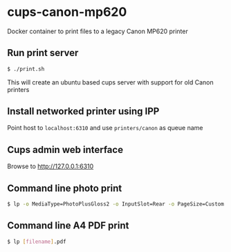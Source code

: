 # cups-canon-mp620
Docker container to print files to a legacy Canon MP620 printer

## Run print server
```sh
$ ./print.sh
```

This will create an ubuntu based cups server with support for old Canon printers

## Install networked printer using IPP
Point host to `localhost:6310` and use `printers/canon` as queue name

## Cups admin web interface
Browse to http://127.0.0.1:6310

## Command line photo print
```sh
$ lp -o MediaType=PhotoPlusGloss2 -o InputSlot=Rear -o PageSize=Custom.4x6in -o StpFullBleed=True -o StpiShrinkOutput=Expand [filename].pdf
```

## Command line A4 PDF print
```sh
$ lp [filename].pdf
```
